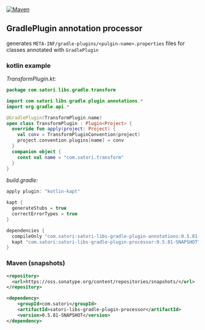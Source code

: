 [![Maven](https://img.shields.io/nexus/s/https/oss.sonatype.org/com.satori/satori-libs-gradle-plugin-processor.svg)](https://oss.sonatype.org/content/repositories/snapshots/com/satori/satori-libs-gradle-plugin-processor/0.5.81-SNAPSHOT/)
## GradlePlugin annotation processor 

generates `META-INF/gradle-plugins/<pulgin-name>.properties` files for classes annotated with `GradlePlugin`  



### kotlin example
*TransformPlugin.kt:*
```kotlin
package com.satori.libs.gradle.transform

import com.satori.libs.gradle.plugin.annotations.*
import org.gradle.api.*

@GradlePlugin(TransformPlugin.name)
open class TransformPlugin : Plugin<Project> {
  override fun apply(project: Project) {
    val conv = TransformPluginConvention(project)
    project.convention.plugins[name] = conv
  }
  companion object {
    const val name = "com.satori.transform"
  }
}
```

*build.gradle:*
```gradle
apply plugin: "kotlin-kapt"

kapt {
  generateStubs = true
  correctErrorTypes = true
}

dependencies {
  compileOnly "com.satori:satori-libs-gradle-plugin-annotations:0.5.81-SNAPSHOT"
  kapt "com.satori:satori-libs-gradle-plugin-processor:0.5.81-SNAPSHOT"
}
```


### Maven (snapshots)
```xml
<repository>
  <url>https://oss.sonatype.org/content/repositories/snapshots/</url>
</repository>
```
```xml
<dependency>
    <groupId>com.satori</groupId>
    <artifactId>satori-libs-gradle-plugin-processor</artifactId>
    <version>0.5.81-SNAPSHOT</version>
</dependency>
```
